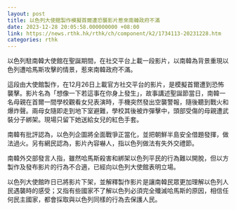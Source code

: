```yaml
---
layout: post
title: 以色列大使館製作模擬首爾遭恐襲影片惹來南韓政府不滿
date: 2023-12-28 20:05:58.000000000 +08:00
link: https://news.rthk.hk/rthk/ch/component/k2/1734113-20231228.htm
categories: rthk
---
```


以色列駐南韓大使館在聖誕期間，在社交平台上載一段影片，以南韓為背景重現以色列遭哈馬斯攻擊的情景，惹來南韓政府不滿。

這段由大使館製作，在12月26日上載官方社交平台的影片，是模擬首爾遭到恐怖襲擊。影片名為「想像一下若這事在你身上發生」，故事講述聖誕節當日，南韓一名母親在首爾一間學校觀看女兒表演時，手機突然發出空襲警報，隨後聽到戰火和爆炸聲。兩母女隨即走到地下室避難，學校其後被炸彈擊中，頭部受傷的母親遭武裝分子綁架。現場只留下她送給女兒的紅色手套。

南韓有批評認為，以色列企圖將全面戰爭正當化，並把朝鮮半島安全借題發揮，做法過火。另有網民認為，影片內容嚇人，指以色列做法有失外交禮節。

南韓外交部發言人指，雖然哈馬斯殺害和綁架以色列平民的行為難以開脫，但以方製作及發布影片的行為不合適，已經向以色列大使館表明立場。

以色列大使館昨日已將影片下架，並解釋製作影片是讓南韓民眾更加理解以色列人民遇襲時的感受；又指有些國家不了解以色列必須完全殲滅哈馬斯的原因，相信任何民主國家，都會採取與以色列同樣的行為去保護人民。
